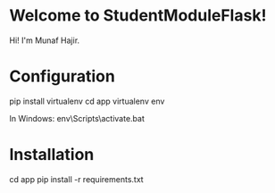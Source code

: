 # Welcome to StudentModuleFlask!

Hi! I'm Munaf Hajir.


# Configuration

pip install virtualenv
cd app
virtualenv env

In Windows:
env\Scripts\activate.bat


# Installation

cd app
pip install -r requirements.txt

